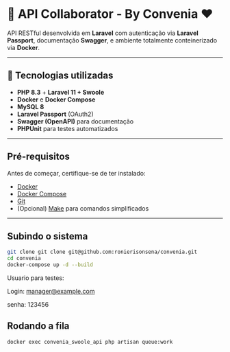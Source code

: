 # 🚀 API Collaborator - By Convenia ❤

API RESTful desenvolvida em **Laravel** com autenticação via **Laravel Passport**, documentação **Swagger**, e ambiente totalmente conteinerizado via **Docker**.

---

## 🧩 Tecnologias utilizadas

- **PHP 8.3** + **Laravel 11 + Swoole**
- **Docker** e **Docker Compose**
- **MySQL 8**
- **Laravel Passport** (OAuth2)
- **Swagger (OpenAPI)** para documentação
- **PHPUnit** para testes automatizados

---

## Pré-requisitos

Antes de começar, certifique-se de ter instalado:

- [Docker](https://www.docker.com/get-started)
- [Docker Compose](https://docs.docker.com/compose/)
- [Git](https://git-scm.com/)
- (Opcional) [Make](https://www.gnu.org/software/make/) para comandos simplificados

---

## Subindo o sistema

```bash
git clone git clone git@github.com:ronierisonsena/convenia.git
cd convenia
docker-compose up -d --build
```

Usuario para testes:

Login: manager@example.com

senha: 123456

## Rodando a fila

```bash
docker exec convenia_swoole_api php artisan queue:work 
```
